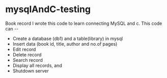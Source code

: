 # mysqlAndC-testing
Book record
I wrote this code to learn connecting MySQL and c.
This code can --
* Create a database (db1) and a table(library) in mysql
* Insert data (book id, title, author and no.of pages)
* Edit record
* Delete record
* Search record
* Display all records, and
* Shutdown server
